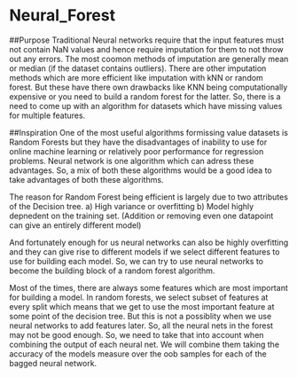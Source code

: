 # Neural_Forest

##Purpose
Traditional Neural networks require that the input features must not contain NaN values and hence require imputation for them to not throw out any errors. The most coomon methods of imputation are generally mean or median (if the dataset contains outliers). There are other imputation methods which are more efficient like imputation with kNN or random forest. But these have there own drawbacks like KNN being computationally expensive or you need to build a random forest for the latter. So, there is a need to come up with an algorithm for datasets which have missing values for multiple features.
 
##Inspiration
One of the most useful algorithms formissing value datasets is Random Forests but they have the disadvantages of inability to use for online machine learning or relatively poor performance for regression problems. Neural network is one algorithm which can adress these advantages. So, a mix of both these algorithms would be a good idea to take advantages of both these algorithms.

The reason for Random Forest being efficient is largely due to two attributes of the Decision tree. 
a) High variance or overfitting
b) Model highly depnedent on the training set. (Addition or removing even one datapoint can give an entirely different model)

And fortunately enough for us neural networks can also be highly overfitting and they can give rise to different models if we select different features to use for building each model. So, we can try to use neural networks to become the building block of a random forest algorithm. 

Most of the times, there are always some features which are most important for building a model. In random forests, we select subset of features at every split which means that we get to use the most important feature at some point of the decision tree. But this is not a possiblity when we use neural networks to add features later. So, all the neural nets in the forest may not be good enough. So, we need to take that into account when combining the output of each neural net. We will combine them taking the accuracy of the models measure over the oob samples for each of the bagged neural network.
